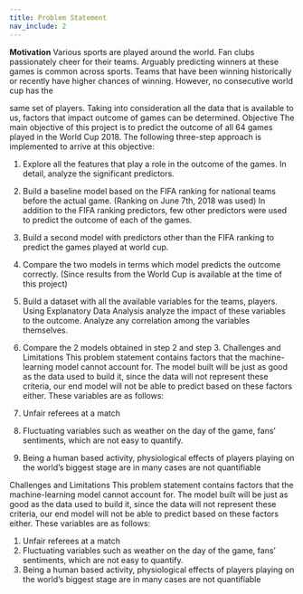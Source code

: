```yaml
---
title: Problem Statement
nav_include: 2
---
```

__Motivation__
Various sports are played around the world. Fan clubs passionately cheer for their teams. Arguably
predicting winners at these games is common across sports. Teams that have been winning
historically or recently have higher chances of winning. However, no consecutive world cup has the

same set of players. Taking into consideration all the data that is available to us, factors that impact
outcome of games can be determined.
Objective
The main objective of this project is to predict the outcome of all 64 games played in the World Cup
2018. The following three-step approach is implemented to arrive at this objective:
1. Explore all the features that play a role in the outcome of the games. In detail, analyze the
significant predictors.
2. Build a baseline model based on the FIFA ranking for national teams before the actual game.
(Ranking on June 7th, 2018 was used) In addition to the FIFA ranking predictors, few other
predictors were used to predict the outcome of each of the games.
3. Build a second model with predictors other than the FIFA ranking to predict the games played
at world cup.
4. Compare the two models in terms which model predicts the outcome correctly. (Since results
from the World Cup is available at the time of this project)

5. Build a dataset with all the available variables for the teams, players. Using Explanatory Data
Analysis analyze the impact of these variables to the outcome. Analyze any correlation
among the variables themselves.
6. Compare the 2 models obtained in step 2 and step 3.
Challenges and Limitations
This problem statement contains factors that the machine-learning model cannot account for. The
model built will be just as good as the data used to build it, since the data will not represent these
criteria, our end model will not be able to predict based on these factors either. These variables are
as follows:
1. Unfair referees at a match
2. Fluctuating variables such as weather on the day of the game, fans’ sentiments, which are not
easy to quantify.
3. Being a human based activity, physiological effects of players playing on the world’s biggest
stage are in many cases are not quantifiable


Challenges and Limitations
This problem statement contains factors that the machine-learning model cannot account for. The
model built will be just as good as the data used to build it, since the data will not represent these
criteria, our end model will not be able to predict based on these factors either. These variables are
as follows:
1. Unfair referees at a match
2. Fluctuating variables such as weather on the day of the game, fans’ sentiments, which are not
easy to quantify.
3. Being a human based activity, physiological effects of players playing on the world’s biggest
stage are in many cases are not quantifiable
